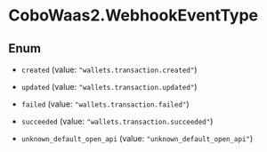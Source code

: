 # CoboWaas2.WebhookEventType

## Enum


* `created` (value: `"wallets.transaction.created"`)

* `updated` (value: `"wallets.transaction.updated"`)

* `failed` (value: `"wallets.transaction.failed"`)

* `succeeded` (value: `"wallets.transaction.succeeded"`)

* `unknown_default_open_api` (value: `"unknown_default_open_api"`)


